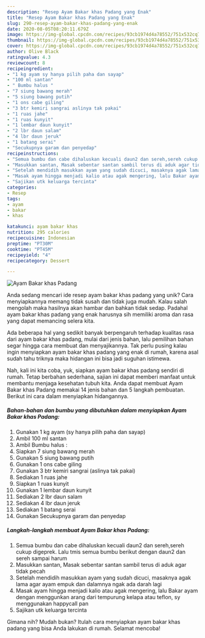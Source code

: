 ```yaml
---
description: "Resep Ayam Bakar khas Padang yang Enak"
title: "Resep Ayam Bakar khas Padang yang Enak"
slug: 290-resep-ayam-bakar-khas-padang-yang-enak
date: 2020-08-05T08:20:11.679Z
image: https://img-global.cpcdn.com/recipes/93cb1974d4a78552/751x532cq70/ayam-bakar-khas-padang-foto-resep-utama.jpg
thumbnail: https://img-global.cpcdn.com/recipes/93cb1974d4a78552/751x532cq70/ayam-bakar-khas-padang-foto-resep-utama.jpg
cover: https://img-global.cpcdn.com/recipes/93cb1974d4a78552/751x532cq70/ayam-bakar-khas-padang-foto-resep-utama.jpg
author: Olive Black
ratingvalue: 4.3
reviewcount: 8
recipeingredient:
- "1 kg ayam sy hanya pilih paha dan sayap"
- "100 ml santan"
- " Bumbu halus "
- "7 siung bawang merah"
- "5 siung bawang putih"
- "1 ons cabe giling"
- "3 btr kemiri sangrai aslinya tak pakai"
- "1 ruas jahe"
- "1 ruas kunyit"
- "1 lembar daun kunyit"
- "2 lbr daun salam"
- "4 lbr daun jeruk"
- "1 batang serai"
- "Secukupnya garam dan penyedap"
recipeinstructions:
- "Semua bumbu dan cabe dihaluskan kecuali daun2 dan sereh,sereh cukup digeprek. Lalu tmis semua bumbu berikut dengan daun2 dan sereh sampai harum"
- "Masukkan santan, Masak sebentar santan sambil terus di aduk agar tidak pecah"
- "Setelah mendidih masukkan ayam yang sudah dicuci, masaknya agak lama agar ayam empuk dan dalamnya ngak ada darah lagi"
- "Masak ayam hingga menjadi kalio atau agak mengering, lalu Bakar ayam dengan menggunkan arang dari tempurung kelapa atau teflon, sy menggunakan happycall pan"
- "Sajikan utk keluarga tercinta"
categories:
- Resep
tags:
- ayam
- bakar
- khas

katakunci: ayam bakar khas 
nutrition: 295 calories
recipecuisine: Indonesian
preptime: "PT30M"
cooktime: "PT45M"
recipeyield: "4"
recipecategory: Dessert

---
```



![Ayam Bakar khas Padang](https://img-global.cpcdn.com/recipes/93cb1974d4a78552/751x532cq70/ayam-bakar-khas-padang-foto-resep-utama.jpg)

Anda sedang mencari ide resep ayam bakar khas padang yang unik? Cara menyiapkannya memang tidak susah dan tidak juga mudah. Kalau salah mengolah maka hasilnya akan hambar dan bahkan tidak sedap. Padahal ayam bakar khas padang yang enak harusnya sih memiliki aroma dan rasa yang dapat memancing selera kita.



Ada beberapa hal yang sedikit banyak berpengaruh terhadap kualitas rasa dari ayam bakar khas padang, mulai dari jenis bahan, lalu pemilihan bahan segar hingga cara membuat dan menyajikannya. Tak perlu pusing kalau ingin menyiapkan ayam bakar khas padang yang enak di rumah, karena asal sudah tahu triknya maka hidangan ini bisa jadi suguhan istimewa.


Nah, kali ini kita coba, yuk, siapkan ayam bakar khas padang sendiri di rumah. Tetap berbahan sederhana, sajian ini dapat memberi manfaat untuk membantu menjaga kesehatan tubuh kita. Anda dapat membuat Ayam Bakar khas Padang memakai 14 jenis bahan dan 5 langkah pembuatan. Berikut ini cara dalam menyiapkan hidangannya.

<!--inarticleads1-->

##### Bahan-bahan dan bumbu yang dibutuhkan dalam menyiapkan Ayam Bakar khas Padang:

1. Gunakan 1 kg ayam (sy hanya pilih paha dan sayap)
1. Ambil 100 ml santan
1. Ambil  Bumbu halus :
1. Siapkan 7 siung bawang merah
1. Gunakan 5 siung bawang putih
1. Gunakan 1 ons cabe giling
1. Gunakan 3 btr kemiri sangrai (aslinya tak pakai)
1. Sediakan 1 ruas jahe
1. Siapkan 1 ruas kunyit
1. Gunakan 1 lembar daun kunyit
1. Sediakan 2 lbr daun salam
1. Sediakan 4 lbr daun jeruk
1. Sediakan 1 batang serai
1. Gunakan Secukupnya garam dan penyedap




<!--inarticleads2-->

##### Langkah-langkah membuat Ayam Bakar khas Padang:

1. Semua bumbu dan cabe dihaluskan kecuali daun2 dan sereh,sereh cukup digeprek. Lalu tmis semua bumbu berikut dengan daun2 dan sereh sampai harum
1. Masukkan santan, Masak sebentar santan sambil terus di aduk agar tidak pecah
1. Setelah mendidih masukkan ayam yang sudah dicuci, masaknya agak lama agar ayam empuk dan dalamnya ngak ada darah lagi
1. Masak ayam hingga menjadi kalio atau agak mengering, lalu Bakar ayam dengan menggunkan arang dari tempurung kelapa atau teflon, sy menggunakan happycall pan
1. Sajikan utk keluarga tercinta




Gimana nih? Mudah bukan? Itulah cara menyiapkan ayam bakar khas padang yang bisa Anda lakukan di rumah. Selamat mencoba!
